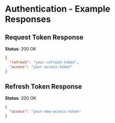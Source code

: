 # Authentication - Example Responses

## Request Token Response

**Status**: 200 OK

```json
{
  "refresh": "your-refresh-token",
  "access": "your-access-token"
}
```

## Refresh Token Response

**Status**: 200 OK

```json
{
  "access": "your-new-access-token"
}
```
